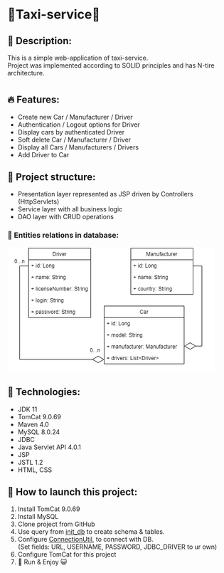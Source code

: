 <h1>🚕Taxi-service🚕 </h1>
<h2>📝 Description:</h2>
This is a simple web-application of taxi-service. <br>
Project was implemented according to SOLID principles and has N-tire architecture. <br>

# <h2>🔥 Features:</h2>
* Create new Car / Manufacturer / Driver
* Authentication / Logout options for Driver
* Display cars by authenticated Driver
* Soft delete Car / Manufacturer / Driver
* Display all Cars / Manufacturers / Drivers
* Add Driver to Car

## <h2>🎫 Project structure:</h2>
* Presentation layer represented as JSP driven by Controllers (HttpServlets)
* Service layer with all business logic
* DAO layer with CRUD operations
<h3>📌 Entities relations in database: </h3>
<img src="img/relations.png">

## <h2>‍🔧 Technologies:</h2>
* JDK 11
* TomCat 9.0.69
* Maven 4.0
* MySQL 8.0.24
* JDBC
* Java Servlet API 4.0.1
* JSP
* JSTL 1.2
* HTML, CSS

## <h2>🚀 How to launch this project:</h2>
1. Install TomCat 9.0.69
2. Install MySQL
3. Clone project from GitHub
4. Use query from [init_db](src/main/resources/init_db.sql) to create schema & tables.
5. Configure [ConnectionUtil](src/main/java/taxi/util/ConnectionUtil.java), to connect with DB. <br>
(Set fields: URL, USERNAME, PASSWORD, JDBC_DRIVER to ur own)
6. Configure TomCat for this project
7. 🚀 Run & Enjoy 😺 
